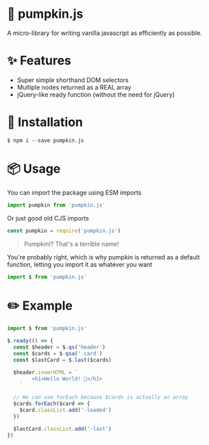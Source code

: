 # 🎃 pumpkin.js

A micro-library for writing vanilla javascript as efficiently as possible.

# ✨ Features

- Super simple shorthand DOM selectors
- Multiple nodes returned as a REAL array
- jQuery-like ready function (without the need for jQuery)

# 🔧 Installation

```
$ npm i --save pumpkin.js
```

# 📦 Usage

You can import the package using ESM imports

```js
import pumpkin from 'pumpkin.js'
```

Or just good old CJS imports

```js
const pumpkin = require('pumpkin.js')
```

> Pumpkin!? That's a terrible name!

You're probably right, which is why pumpkin is returned as a default function, letting you import it as whatever you want

```js
import $ from 'pumpkin.js'
```

# ✏️ Example️

```js
import $ from 'pumpkin.js'

$.ready(() => {
  const $header = $.qs('header')
  const $cards = $.qsa('.card')
  const $lastCard = $.last($cards)

  $header.innerHTML = `
        <h1>Hello World! 🎃</h1>
    `

  // We can use forEach because $cards is actually an array
  $cards.forEach($card => {
    $card.classList.add('-loaded')
  })

  $lastCard.classList.add('-last')
})
```
